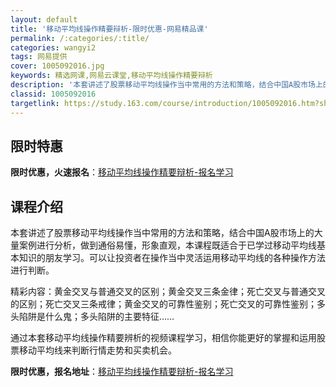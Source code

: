 ```yaml
---
layout: default
title: '移动平均线操作精要辩析-限时优惠-网易精品课'
permalink: /:categories/:title/
categories: wangyi2
tags: 网易提供
cover: 1005092016.jpg
keywords: 精选网课,网易云课堂,移动平均线操作精要辩析
description: '本套讲述了股票移动平均线操作当中常用的方法和策略，结合中国A股市场上的大量案例进行分析，做到通俗易懂，形象直观，本课程既'
classid: 1005092016
targetlink: https://study.163.com/course/introduction/1005092016.htm?share=1&shareId=1025206652&utm_campaign=share&utm_medium=iphoneShare&utm_source=&utm_u=1025206652
---
```


## 限时特惠

**限时优惠，火速报名**：[移动平均线操作精要辩析-报名学习](https://study.163.com/course/introduction/1005092016.htm?share=1&shareId=1025206652&utm_campaign=share&utm_medium=iphoneShare&utm_source=&utm_u=1025206652)

## 课程介绍

本套讲述了股票移动平均线操作当中常用的方法和策略，结合中国A股市场上的大量案例进行分析，做到通俗易懂，形象直观，本课程既适合于已学过移动平均线基本知识的朋友学习。可以让投资者在操作当中灵活运用移动平均线的各种操作方法进行判断。

精彩内容：黄金交叉与普通交叉的区别；黄金交叉三条金律；死亡交叉与普通交叉的区别；死亡交叉三条戒律；黄金交叉的可靠性鉴别；死亡交叉的可靠性鉴别；多头陷阱是什么鬼；多头陷阱的主要特征……

通过本套移动平均线操作精要辨析的视频课程学习，相信你能更好的掌握和运用股票移动平均线来判断行情走势和买卖机会。

**限时优惠，报名地址**：[移动平均线操作精要辩析-报名学习](https://study.163.com/course/introduction/1005092016.htm?share=1&shareId=1025206652&utm_campaign=share&utm_medium=iphoneShare&utm_source=&utm_u=1025206652)

